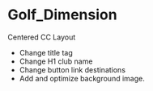 # Golf_Dimension
Centered CC Layout

<ul>
	<li>Change title tag</li>
	<li>Change H1 club name</li>
	<li>Change button link destinations</li>
	<li>Add and optimize background image.</li>
</ul>
